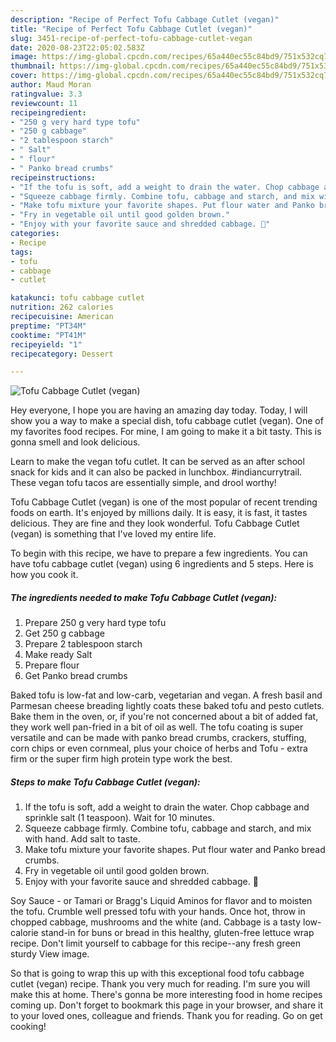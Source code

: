 ```yaml
---
description: "Recipe of Perfect Tofu Cabbage Cutlet (vegan)"
title: "Recipe of Perfect Tofu Cabbage Cutlet (vegan)"
slug: 3451-recipe-of-perfect-tofu-cabbage-cutlet-vegan
date: 2020-08-23T22:05:02.583Z
image: https://img-global.cpcdn.com/recipes/65a440ec55c84bd9/751x532cq70/tofu-cabbage-cutlet-vegan-recipe-main-photo.jpg
thumbnail: https://img-global.cpcdn.com/recipes/65a440ec55c84bd9/751x532cq70/tofu-cabbage-cutlet-vegan-recipe-main-photo.jpg
cover: https://img-global.cpcdn.com/recipes/65a440ec55c84bd9/751x532cq70/tofu-cabbage-cutlet-vegan-recipe-main-photo.jpg
author: Maud Moran
ratingvalue: 3.3
reviewcount: 11
recipeingredient:
- "250 g very hard type tofu"
- "250 g cabbage"
- "2 tablespoon starch"
- " Salt"
- " flour"
- " Panko bread crumbs"
recipeinstructions:
- "If the tofu is soft, add a weight to drain the water. Chop cabbage and sprinkle salt (1 teaspoon). Wait for 10 minutes."
- "Squeeze cabbage firmly. Combine tofu, cabbage and starch, and mix with hand. Add salt to taste."
- "Make tofu mixture your favorite shapes. Put flour water and Panko bread crumbs."
- "Fry in vegetable oil until good golden brown."
- "Enjoy with your favorite sauce and shredded cabbage. 🥬"
categories:
- Recipe
tags:
- tofu
- cabbage
- cutlet

katakunci: tofu cabbage cutlet 
nutrition: 262 calories
recipecuisine: American
preptime: "PT34M"
cooktime: "PT41M"
recipeyield: "1"
recipecategory: Dessert

---
```



![Tofu Cabbage Cutlet (vegan)](https://img-global.cpcdn.com/recipes/65a440ec55c84bd9/751x532cq70/tofu-cabbage-cutlet-vegan-recipe-main-photo.jpg)

Hey everyone, I hope you are having an amazing day today. Today, I will show you a way to make a special dish, tofu cabbage cutlet (vegan). One of my favorites food recipes. For mine, I am going to make it a bit tasty. This is gonna smell and look delicious.

Learn to make the vegan tofu cutlet. It can be served as an after school snack for kids and it can also be packed in lunchbox. #indiancurrytrail. These vegan tofu tacos are essentially simple, and drool worthy!

Tofu Cabbage Cutlet (vegan) is one of the most popular of recent trending foods on earth. It's enjoyed by millions daily. It is easy, it is fast, it tastes delicious. They are fine and they look wonderful. Tofu Cabbage Cutlet (vegan) is something that I've loved my entire life.


To begin with this recipe, we have to prepare a few ingredients. You can have tofu cabbage cutlet (vegan) using 6 ingredients and 5 steps. Here is how you cook it.

<!--inarticleads1-->

##### The ingredients needed to make Tofu Cabbage Cutlet (vegan):

1. Prepare 250 g very hard type tofu
1. Get 250 g cabbage
1. Prepare 2 tablespoon starch
1. Make ready  Salt
1. Prepare  flour
1. Get  Panko bread crumbs


Baked tofu is low-fat and low-carb, vegetarian and vegan. A fresh basil and Parmesan cheese breading lightly coats these baked tofu and pesto cutlets. Bake them in the oven, or, if you&#39;re not concerned about a bit of added fat, they work well pan-fried in a bit of oil as well. The tofu coating is super versatile and can be made with panko bread crumbs, crackers, stuffing, corn chips or even cornmeal, plus your choice of herbs and Tofu - extra firm or the super firm high protein type work the best. 

<!--inarticleads2-->

##### Steps to make Tofu Cabbage Cutlet (vegan):

1. If the tofu is soft, add a weight to drain the water. Chop cabbage and sprinkle salt (1 teaspoon). Wait for 10 minutes.
1. Squeeze cabbage firmly. Combine tofu, cabbage and starch, and mix with hand. Add salt to taste.
1. Make tofu mixture your favorite shapes. Put flour water and Panko bread crumbs.
1. Fry in vegetable oil until good golden brown.
1. Enjoy with your favorite sauce and shredded cabbage. 🥬


Soy Sauce - or Tamari or Bragg&#39;s Liquid Aminos for flavor and to moisten the tofu. Crumble well pressed tofu with your hands. Once hot, throw in chopped cabbage, mushrooms and the white (and. Cabbage is a tasty low-calorie stand-in for buns or bread in this healthy, gluten-free lettuce wrap recipe. Don&#39;t limit yourself to cabbage for this recipe--any fresh green sturdy View image. 

So that is going to wrap this up with this exceptional food tofu cabbage cutlet (vegan) recipe. Thank you very much for reading. I'm sure you will make this at home. There's gonna be more interesting food in home recipes coming up. Don't forget to bookmark this page in your browser, and share it to your loved ones, colleague and friends. Thank you for reading. Go on get cooking!
